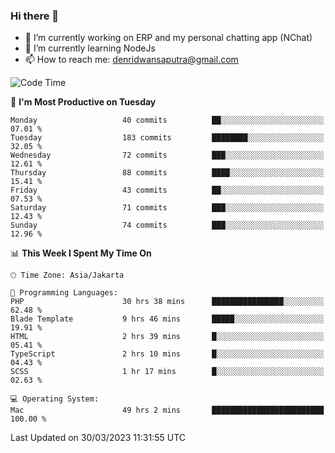 ### Hi there 👋

- 🔭 I’m currently working on ERP and my personal chatting app (NChat)
- 🌱 I’m currently learning NodeJs
- 📫 How to reach me: denridwansaputra@gmail.com


<!--START_SECTION:waka-->
![Code Time](http://img.shields.io/badge/Code%20Time-2%2C881%20hrs%204%20mins-blue)

📅 **I'm Most Productive on Tuesday** 

```text
Monday                   40 commits          ██░░░░░░░░░░░░░░░░░░░░░░░   07.01 % 
Tuesday                  183 commits         ████████░░░░░░░░░░░░░░░░░   32.05 % 
Wednesday                72 commits          ███░░░░░░░░░░░░░░░░░░░░░░   12.61 % 
Thursday                 88 commits          ████░░░░░░░░░░░░░░░░░░░░░   15.41 % 
Friday                   43 commits          ██░░░░░░░░░░░░░░░░░░░░░░░   07.53 % 
Saturday                 71 commits          ███░░░░░░░░░░░░░░░░░░░░░░   12.43 % 
Sunday                   74 commits          ███░░░░░░░░░░░░░░░░░░░░░░   12.96 % 
```


📊 **This Week I Spent My Time On** 

```text
🕑︎ Time Zone: Asia/Jakarta

💬 Programming Languages: 
PHP                      30 hrs 38 mins      ████████████████░░░░░░░░░   62.48 % 
Blade Template           9 hrs 46 mins       █████░░░░░░░░░░░░░░░░░░░░   19.91 % 
HTML                     2 hrs 39 mins       █░░░░░░░░░░░░░░░░░░░░░░░░   05.41 % 
TypeScript               2 hrs 10 mins       █░░░░░░░░░░░░░░░░░░░░░░░░   04.43 % 
SCSS                     1 hr 17 mins        █░░░░░░░░░░░░░░░░░░░░░░░░   02.63 % 

💻 Operating System: 
Mac                      49 hrs 2 mins       █████████████████████████   100.00 % 
```


 Last Updated on 30/03/2023 11:31:55 UTC
<!--END_SECTION:waka-->
